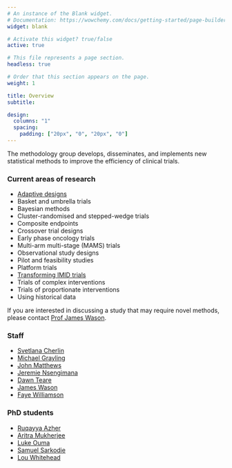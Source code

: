 ```yaml
---
# An instance of the Blank widget.
# Documentation: https://wowchemy.com/docs/getting-started/page-builder/
widget: blank

# Activate this widget? true/false
active: true

# This file represents a page section.
headless: true

# Order that this section appears on the page.
weight: 1

title: Overview
subtitle:

design:
  columns: "1"
  spacing:
    padding: ["20px", "0", "20px", "0"]
---
```


The methodology group develops, disseminates, and implements new statistical methods to improve the efficiency of clinical trials.

### Current areas of research 

- [Adaptive designs](/methodology_research/adaptive_designs/)
- Basket and umbrella trials
- Bayesian methods
- Cluster-randomised and stepped-wedge trials
- Composite endpoints
- Crossover trial designs
- Early phase oncology trials
- Multi-arm multi-stage (MAMS) trials
- Observational study designs
- Pilot and feasibility studies
- Platform trials
- [Transforming IMID trials](/methodology_research/transforming_imid_trials/)
- Trials of complex interventions
- Trials of proportionate interventions
- Using historical data

If you are interested in discussing a study that may require novel methods, please contact [Prof James Wason](/staff/james_wason/).

### Staff

- [Svetlana Cherlin](/staff/svetlana_cherlin/)
- [Michael Grayling](/staff/michael_grayling/)
- [John Matthews](/staff/john_matthews/)
- [Jeremie Nsengimana](/staff/jeremie_nsengimana/)
- [Dawn Teare](/staff/dawn_teare/)
- [James Wason](/staff/james_wason/)
- [Faye Williamson](/staff/faye_williamson/)

### PhD students

- [Ruqayya Azher](/phd_students/ruqayya_azher/)
- [Aritra Mukherjee](/phd_students/aritra_mukherjee/)
- [Luke Ouma](/phd_students/luke_ouma/)
- [Samuel Sarkodie](/phd_students/samuel_sarkodie/)
- [Lou Whitehead](/phd_students/lou_whitehead/)

